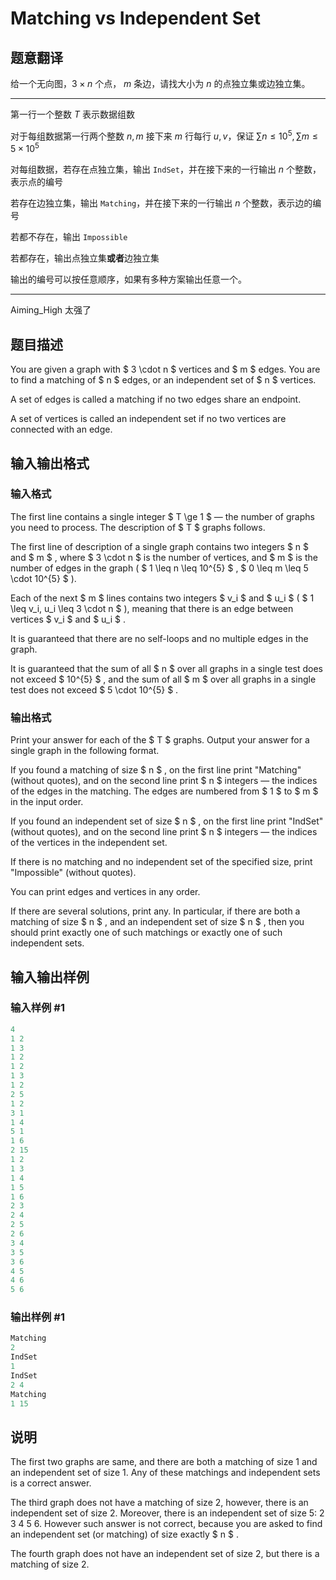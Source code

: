 # Matching vs Independent Set

## 题意翻译

给一个无向图，$3\times n$ 个点， $m$ 条边，请找大小为 $n$ 的点独立集或边独立集。

----

第一行一个整数 $T$ 表示数据组数

对于每组数据第一行两个整数 $n,m$ 接下来 $m$ 行每行 $u,v$，保证 $\sum n\le 10^5, \sum m\le 5\times 10^5$

对每组数据，若存在点独立集，输出 ``IndSet``，并在接下来的一行输出 $n$ 个整数，表示点的编号

若存在边独立集，输出 ``Matching``，并在接下来的一行输出 $n$ 个整数，表示边的编号

若都不存在，输出 ``Impossible``

若都存在，输出点独立集**或者**边独立集

输出的编号可以按任意顺序，如果有多种方案输出任意一个。

----

Aiming_High 太强了

## 题目描述

You are given a graph with $ 3 \cdot n $ vertices and $ m $ edges. You are to find a matching of $ n $ edges, or an independent set of $ n $ vertices.

A set of edges is called a matching if no two edges share an endpoint.

A set of vertices is called an independent set if no two vertices are connected with an edge.

## 输入输出格式

### 输入格式

The first line contains a single integer $ T \ge 1 $ — the number of graphs you need to process. The description of $ T $ graphs follows.

The first line of description of a single graph contains two integers $ n $ and $ m $ , where $ 3 \cdot n $ is the number of vertices, and $ m $ is the number of edges in the graph ( $ 1 \leq n \leq 10^{5} $ , $ 0 \leq m \leq 5 \cdot 10^{5} $ ).

Each of the next $ m $ lines contains two integers $ v_i $ and $ u_i $ ( $ 1 \leq v_i, u_i \leq 3 \cdot n $ ), meaning that there is an edge between vertices $ v_i $ and $ u_i $ .

It is guaranteed that there are no self-loops and no multiple edges in the graph.

It is guaranteed that the sum of all $ n $ over all graphs in a single test does not exceed $ 10^{5} $ , and the sum of all $ m $ over all graphs in a single test does not exceed $ 5 \cdot 10^{5} $ .

### 输出格式

Print your answer for each of the $ T $ graphs. Output your answer for a single graph in the following format.

If you found a matching of size $ n $ , on the first line print "Matching" (without quotes), and on the second line print $ n $ integers — the indices of the edges in the matching. The edges are numbered from $ 1 $ to $ m $ in the input order.

If you found an independent set of size $ n $ , on the first line print "IndSet" (without quotes), and on the second line print $ n $ integers — the indices of the vertices in the independent set.

If there is no matching and no independent set of the specified size, print "Impossible" (without quotes).

You can print edges and vertices in any order.

If there are several solutions, print any. In particular, if there are both a matching of size $ n $ , and an independent set of size $ n $ , then you should print exactly one of such matchings or exactly one of such independent sets.

## 输入输出样例

### 输入样例 #1

```cpp
4
1 2
1 3
1 2
1 2
1 3
1 2
2 5
1 2
3 1
1 4
5 1
1 6
2 15
1 2
1 3
1 4
1 5
1 6
2 3
2 4
2 5
2 6
3 4
3 5
3 6
4 5
4 6
5 6

```
### 输出样例 #1

```cpp
Matching
2
IndSet
1
IndSet
2 4
Matching
1 15

```
## 说明

The first two graphs are same, and there are both a matching of size 1 and an independent set of size 1. Any of these matchings and independent sets is a correct answer.

The third graph does not have a matching of size 2, however, there is an independent set of size 2. Moreover, there is an independent set of size 5: 2 3 4 5 6. However such answer is not correct, because you are asked to find an independent set (or matching) of size exactly $ n $ .

The fourth graph does not have an independent set of size 2, but there is a matching of size 2.

